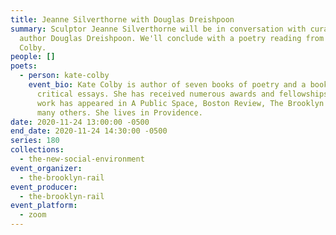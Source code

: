 ```yaml
---
title: Jeanne Silverthorne with Douglas Dreishpoon
summary: Sculptor Jeanne Silverthorne will be in conversation with curator and
  author Douglas Dreishpoon. We'll conclude with a poetry reading from Kate
  Colby.
people: []
poets:
  - person: kate-colby
    event_bio: Kate Colby is author of seven books of poetry and a book of lyric
      critical essays. She has received numerous awards and fellowships. Her
      work has appeared in A Public Space, Boston Review, The Brooklyn Rail, and
      many others. She lives in Providence.
date: 2020-11-24 13:00:00 -0500
end_date: 2020-11-24 14:30:00 -0500
series: 180
collections:
  - the-new-social-environment
event_organizer:
  - the-brooklyn-rail
event_producer:
  - the-brooklyn-rail
event_platform:
  - zoom
---
```

